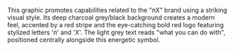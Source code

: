This graphic promotes capabilities related to the "пX" brand using a striking visual style. Its deep charcoal grey/black background creates a modern feel, accented by a red stripe and the eye-catching bold red logo featuring stylized letters 'п' and 'X'. The light grey text reads "what you can do with", positioned centrally alongside this energetic symbol.
